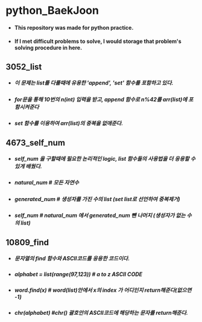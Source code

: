 # python_BaekJoon
  - #### This repository was made for python practice.
  - #### If I met difficult problems to solve, I would storage that problem's solving procedure in here.

## 3052_list
  - ##### 이 문제는 list를 다룰때에 유용한 'append', 'set' 함수를 포함하고 있다.
  - ##### for문을 통해 10번의 n(int) 입력을 받고, append 함수로 n%42를 arr(list)에 포함시켜준다
  - ##### set 함수를 이용하여 arr(list)의 중복을 없애준다.

## 4673_self_num
  - ##### self_num 을 구할때에 필요한 논리적인 logic, list 함수들의 사용법을 더 응용할 수 있게 배웠다.
  - ##### natural_num # 모든 자연수
  - ##### generated_num # 생성자를 가진 수의 list (set list로 선언하여 중복제거)
  - ##### self_num # natural_num 에서 generated_num 뺀 나머지 (생성자가 없는 수의 list)

## 10809_find
  - ##### 문자열의 find 함수와 ASCII코드를 응용한 코드이다.
  - ##### alphabet = list(range(97,123))  # a to z ASCII CODE
  - ##### word.find(x) # word(list)안에서 x의 index 가 어디인지 return해준다(없으면 -1)
  - ##### chr(alphabet) #chr() 괄호안의 ASCII코드에 해당하는 문자를 return해준다.

